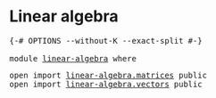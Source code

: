 # Linear algebra

<pre class="Agda"><a id="27" class="Symbol">{-#</a> <a id="31" class="Keyword">OPTIONS</a> <a id="39" class="Pragma">--without-K</a> <a id="51" class="Pragma">--exact-split</a> <a id="65" class="Symbol">#-}</a>

<a id="70" class="Keyword">module</a> <a id="77" href="linear-algebra.html" class="Module">linear-algebra</a> <a id="92" class="Keyword">where</a>
</pre>
<pre class="Agda"><a id="111" class="Keyword">open</a> <a id="116" class="Keyword">import</a> <a id="123" href="linear-algebra.matrices.html" class="Module">linear-algebra.matrices</a> <a id="147" class="Keyword">public</a>
<a id="154" class="Keyword">open</a> <a id="159" class="Keyword">import</a> <a id="166" href="linear-algebra.vectors.html" class="Module">linear-algebra.vectors</a> <a id="189" class="Keyword">public</a>
</pre>